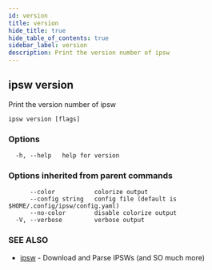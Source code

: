 ```yaml
---
id: version
title: version
hide_title: true
hide_table_of_contents: true
sidebar_label: version
description: Print the version number of ipsw
---
```

## ipsw version

Print the version number of ipsw

```
ipsw version [flags]
```

### Options

```
  -h, --help   help for version
```

### Options inherited from parent commands

```
      --color           colorize output
      --config string   config file (default is $HOME/.config/ipsw/config.yaml)
      --no-color        disable colorize output
  -V, --verbose         verbose output
```

### SEE ALSO

* [ipsw](/docs/cli/ipsw)	 - Download and Parse IPSWs (and SO much more)

